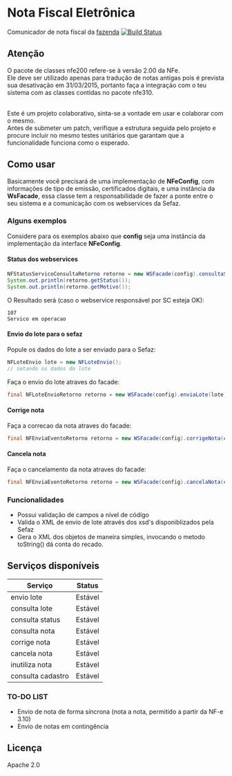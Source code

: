 Nota Fiscal Eletrônica
===
Comunicador de nota fiscal da [fazenda](http://www.nfe.fazenda.gov.br/portal/principal.aspx)
[![Build Status](https://api.travis-ci.org/fincatto/nfe.png)](http://travis-ci.org/#!/fincatto/nfe)

## Atenção
O pacote de classes nfe200 refere-se à versão 2.00 da NFe.<br/>
Ele deve ser utilizado apenas para tradução de notas antigas pois é prevista sua desativação em 31/03/2015, portanto
faça a integração com o teu sistema com as classes contidas no pacote nfe310.<br/>

<br/>
Este é um projeto colaborativo, sinta-se a vontade em usar e colaborar com o mesmo.<br/>
Antes de submeter um patch, verifique a estrutura seguida pelo projeto e procure incluir no mesmo testes unitários que 
garantam que a funcionalidade funciona como o esperado.

## Como usar
Basicamente você precisará de uma implementação de **NFeConfig**, com informações de tipo de emissão, certificados 
digitais, e uma instância da **WsFacade**, essa classe tem a responsabilidade de fazer a ponte entre o seu sistema e a 
comunicação com os webservices da Sefaz.

### Alguns exemplos

Considere para os exemplos abaixo que **config** seja uma instância da implementação da interface **NFeConfig**.

#### Status dos webservices
```java
NFStatusServicoConsultaRetorno retorno = new WSFacade(config).consultaStatus(NFUnidadeFederativa.SC);
System.out.println(retorno.getStatus());
System.out.println(retorno.getMotivo());
```

O Resultado será (caso o webservice responsável por SC esteja OK):
```
107
Servico em operacao
```

#### Envio do lote para o sefaz
Popule os dados do lote a ser enviado para o Sefaz:

```java
NFLoteEnvio lote = new NFLoteEnvio();
// setando os dados do lote
```

Faça o envio do lote atraves do facade:
```java
final NFLoteEnvioRetorno retorno = new WSFacade(config).enviaLote(lote);
```

#### Corrige nota
Faça a correcao da nota atraves do facade:
```java
final NFEnviaEventoRetorno retorno = new WSFacade(config).corrigeNota(chaveDeAcessoDaNota, textoCorrecao);
```

#### Cancela nota
Faça o cancelamento da nota atraves do facade:
```java
final NFEnviaEventoRetorno retorno = new WSFacade(config).cancelaNota(chaveDeAcessoDaNota, protocoloDaNota, motivoCancelaamento);
```

### Funcionalidades
* Possui validação de campos a nível de código
* Valida o XML de envio de lote através dos xsd's disponiblizados pela Sefaz
* Gera o XML dos objetos de maneira simples, invocando o metodo toString() dá conta do recado.

## Serviços disponíveis
| Serviço           | Status              |
| ----------------- | :-----------------: |
| envio lote        | Estável             |
| consulta lote     | Estável             |
| consulta status   | Estável             |
| consulta nota     | Estável             |
| corrige nota      | Estável             |
| cancela nota      | Estável             |
| inutiliza nota    | Estável             |
| consulta cadastro | Estável             |

### TO-DO LIST
* Envio de nota de forma síncrona (nota a nota, permitido a partir da NF-e 3.10)
* Envio de notas em contingência

## Licença
Apache 2.0